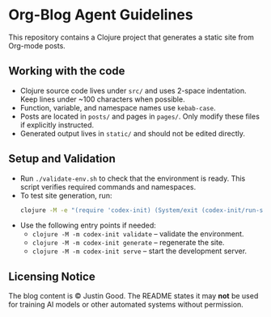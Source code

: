 # Org-Blog Agent Guidelines

This repository contains a Clojure project that generates a static site from Org-mode posts.

## Working with the code

- Clojure source code lives under `src/` and uses 2-space indentation. Keep lines under ~100 characters when possible.
- Function, variable, and namespace names use `kebab-case`.
- Posts are located in `posts/` and pages in `pages/`. Only modify these files if explicitly instructed.
- Generated output lives in `static/` and should not be edited directly.

## Setup and Validation

- Run `./validate-env.sh` to check that the environment is ready. This script verifies required commands and namespaces.
- To test site generation, run:
  ```bash
  clojure -M -e "(require 'codex-init) (System/exit (codex-init/run-site-generation-test))"
  ```
- Use the following entry points if needed:
  - `clojure -M -m codex-init validate` – validate the environment.
  - `clojure -M -m codex-init generate` – regenerate the site.
  - `clojure -M -m codex-init serve` – start the development server.

## Licensing Notice

The blog content is © Justin Good. The README states it may **not** be used for training AI models or other automated systems without permission.
